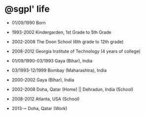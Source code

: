 @sgpl' life
===============


- 01/09/1990  Born
- 1993-2002  Kindergarden, 1st Grade to 5th Grade
- 2002-2008  The Doon School (6th grade to 12th grade)
- 2008-2012  Georgia Institute of Technology (4 years of college)

- 01/09/1990-03/1993  Gaya (Bihar), India
- 03/1993-12/1999  Bombay (Maharashtra), India
- 2000-2002  Gaya (Bihar), India
- 2002-2008  Doha, Qatar (Home) || Dehradun, India (School)
- 2008-2012  Atlanta, USA (School) 
- 2013-~   Doha, Qatar (Work)